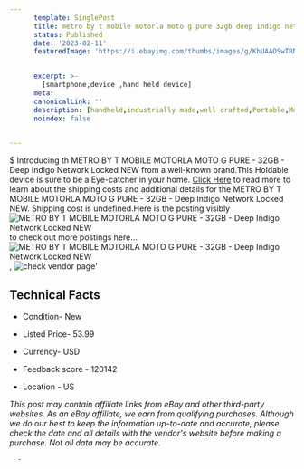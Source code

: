```yaml
---
      template: SinglePost
      title: metro by t mobile motorla moto g pure 32gb deep indigo network locked new
      status: Published
      date: '2023-02-11'
      featuredImage: 'https://i.ebayimg.com/thumbs/images/g/KhUAAOSwTRNj4-tC/s-l225.jpg'
       

      excerpt: >-
        [smartphone,device ,hand held device]
      meta:
      canonicalLink: ''
      description: [handheld,industrially made,well crafted,Portable,Mobile,Compact,Convenient,Lightweight,Maneuverable,Man-portable,Miniature,Carriable,Hand-held,Light,Holdable,Transportable,Mobile device,Pocket-sized,On-the-go,Wireless,Cordless,Compact size,Convenient size, smartphone,device ,hand held device]
      noindex: false
      

---
```

$
      Introducing th METRO BY T MOBILE MOTORLA MOTO G PURE - 32GB - Deep Indigo Network Locked NEW from a well-known brand.This Holdable device  is sure to be a Eye-catcher in your home. [Click Here](https://www.ebay.com/itm/394456766516?hash=item5bd7749834%3Ag%3AKhUAAOSwTRNj4-tC&mkevt=1&mkcid=1&mkrid=711-53200-19255-0&campid=%253CePNCampaignId%253E&customid=%253CreferenceId%253E&toolid=10049) to read more to learn about the shipping costs and additional details for the METRO BY T MOBILE MOTORLA MOTO G PURE - 32GB - Deep Indigo Network Locked NEW. Shipping cost is undefined.Here is the posting visibly ![METRO BY T MOBILE MOTORLA MOTO G PURE - 32GB - Deep Indigo Network Locked NEW](https://i.ebayimg.com/thumbs/images/g/KhUAAOSwTRNj4-tC/s-l225.jpg) to check out more postings here... ![METRO BY T MOBILE MOTORLA MOTO G PURE - 32GB - Deep Indigo Network Locked NEW](https://i.ebayimg.com/images/g/KhUAAOSwTRNj4-tC/s-l1600.jpg), ![check vendor page](https://origin-galleryplus.ebayimg.com/ws/web/394456766516_2_0_1/225x225.jpg,https://origin-galleryplus.ebayimg.com/ws/web/394456766516_3_0_1/225x225.jpg)'

      

 ## Technical Facts 



     
      

 - Condition- New 


      

 - Listed Price- 53.99 


      

 - Currency- USD 


      

 - Feedback score - 120142 


      

 - Location - US 


      
      

 *_This post may contain affiliate links from eBay and other third-party websites. As an eBay affiliate, we earn from qualifying purchases. Although we do our best to keep the information up-to-date and accurate, please check the date and all details with the vendor's website before making a purchase. Not all data may be accurate._*




      -

